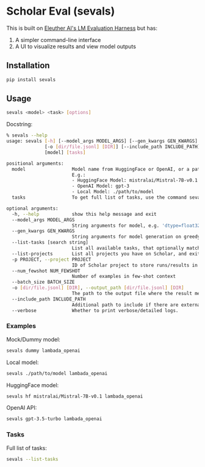 # Scholar Eval (sevals)

This is built on [Eleuther AI's LM Evaluation Harness](https://github.com/EleutherAI/lm-evaluation-harness) but has:
1. A simpler command-line interface
2. A UI to visualize results and view model outputs

## Installation

```bash
pip install sevals
```

## Usage

```bash
sevals <model> <task> [options]
```

Docstring:
```bash
% sevals --help
usage: sevals [-h] [--model_args MODEL_ARGS] [--gen_kwargs GEN_KWARGS] [--list-tasks [search string]] [--list-projects] [-p PROJECT] [--num_fewshot NUM_FEWSHOT] [--batch_size BATCH_SIZE]
              [-o [dir/file.jsonl] [DIR]] [--include_path INCLUDE_PATH] [--verbose]
              [model] [tasks]

positional arguments:
  model                 Model name from HuggingFace or OpenAI, or a path to a local model that can be loaded using `transformers.AutoConfig.from_pretrained`.
                        E.g.:
                        - HuggingFace Model: mistralai/Mistral-7B-v0.1
                        - OpenAI Model: gpt-3
                        - Local Model: ./path/to/model
  tasks                 To get full list of tasks, use the command sevals --list-tasks

optional arguments:
  -h, --help            show this help message and exit
  --model_args MODEL_ARGS
                        String arguments for model, e.g. 'dtype=float32'
  --gen_kwargs GEN_KWARGS
                        String arguments for model generation on greedy_until tasks, e.g. `temperature=0,top_k=0,top_p=0`
  --list-tasks [search string]
                        List all available tasks, that optionally match a search string, and exit.
  --list-projects       List all projects you have on Scholar, and exit.
  -p PROJECT, --project PROJECT
                        ID of Scholar project to store runs/results in.
  --num_fewshot NUM_FEWSHOT
                        Number of examples in few-shot context
  --batch_size BATCH_SIZE
  -o [dir/file.jsonl] [DIR], --output_path [dir/file.jsonl] [DIR]
                        The path to the output file where the result metrics will be saved. If the path is a directory, the results will be saved in the directory. Else the parent directory will be used.
  --include_path INCLUDE_PATH
                        Additional path to include if there are external tasks to include.
  --verbose             Whether to print verbose/detailed logs.
```

### Examples

Mock/Dummy model:
```bash
sevals dummy lambada_openai
```

Local model:
```bash
sevals ./path/to/model lambada_openai
```

HuggingFace model:
```bash
sevals hf mistralai/Mistral-7B-v0.1 lambada_openai
```

OpenAI API:
```bash
sevals gpt-3.5-turbo lambada_openai
```

### Tasks

Full list of tasks:
```bash
sevals --list-tasks
```
